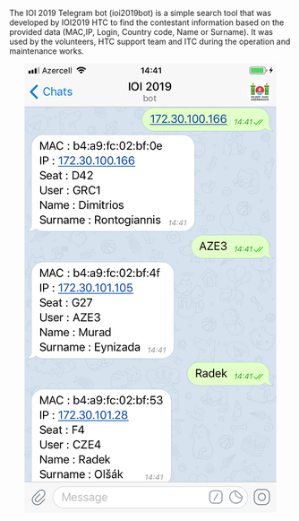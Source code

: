 The IOI 2019 Telegram bot (ioi2019bot) is a simple search tool that was developed by IOI2019 HTC to find the contestant information based on the provided data (MAC,IP, Login, Country code, Name or Surname). It was used by the volunteers, HTC support team and ITC during the operation and maintenance works.

<p align="center"> 
<img src="images/ioi2019bot.png">
</p>
